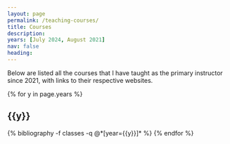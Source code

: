 ```yaml
---
layout: page
permalink: /teaching-courses/
title: Courses
description:
years: [July 2024, August 2021]
nav: false
heading: 
---
```


Below are listed all the courses that I have taught as the primary instructor since 2021, with
links to their respective websites.  

<div class="publications">

{% for y in page.years %}
  <h2 class="year">{{y}}</h2>
  {% bibliography -f classes -q @*[year={{y}}]* %}
{% endfor %}

</div>

